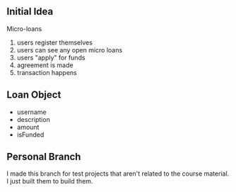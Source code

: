 ## Initial Idea
Micro-loans
1. users register themselves
2. users can see any open micro loans
3. users "apply" for funds
4. agreement is made
5. transaction happens

## Loan Object
- username
- description
- amount
- isFunded


## Personal Branch
I made this branch for test projects that aren't related to the course material. I just built them to build them.